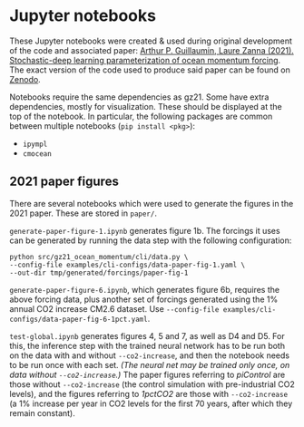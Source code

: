 # Jupyter notebooks
[gz21-paper-code-zenodo]: https://zenodo.org/record/5076046#.ZF4ulezMLy8
[gz21-paper-agupubs]: https://agupubs.onlinelibrary.wiley.com/doi/10.1029/2021MS002534
These Jupyter notebooks were created & used during original development of the
code and associated paper: [Arthur P. Guillaumin, Laure Zanna (2021).
Stochastic-deep learning parameterization of ocean momentum
forcing][gz21-paper-agupubs]. The exact version of the code used to produce said
paper can be found on [Zenodo][gz21-paper-code-zenodo].

Notebooks require the same dependencies as gz21. Some have extra dependencies,
mostly for visualization. These should be displayed at the top of the notebook.
In particular, the following packages are common between multiple notebooks
(`pip install <pkg>`):

  * `ipympl`
  * `cmocean`

## 2021 paper figures
There are several notebooks which were used to generate the figures in the 2021
paper. These are stored in `paper/`.

`generate-paper-figure-1.ipynb` generates figure 1b. The forcings it uses can be
generated by running the data step with the following configuration:

```
python src/gz21_ocean_momentum/cli/data.py \
--config-file examples/cli-configs/data-paper-fig-1.yaml \
--out-dir tmp/generated/forcings/paper-fig-1
```

`generate-paper-figure-6.ipynb`, which generates figure 6b, requires the above
forcing data, plus another set of forcings generated using the 1% annual CO2
increase CM2.6 dataset. Use `--config-file
examples/cli-configs/data-paper-fig-6-1pct.yaml`.

`test-global.ipynb` generates figures 4, 5 and 7, as well as D4 and D5. For
this, the inference step with the trained neural network has to be run both on
the data with and without `--co2-increase`, and then the notebook needs to be
run once with each set. *(The neural net may be trained only once, on data
without `--co2-increase`.)* The paper figures referring to _piControl_ are those
without `--co2-increase` (the control simulation with pre-industrial CO2
levels), and the figures referring to _1pctCO2_ are those with `--co2-increase`
(a 1% increase per year in CO2 levels for the first 70 years, after which they
remain constant).
